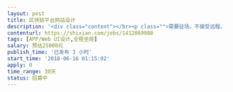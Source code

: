 ```yaml
---                
layout: post       
title: 区块链平台网站设计           
description: '<div class="content"></br><p class="">需要驻场，不接受远程。长期项目，效果好可追加资金或转全职</p></br><p class="">产品描述：众筹类平台网站。包括账户管理、项目申请、参与者认筹、投票管理、清算退出、等功能模块。可参考zhongchou.com, zhongchouke, kickstarter.com等平台网站</p></br><p class="">产品要求：响应式设计，SPA，模块化易升级</p></br><p class="">人才要求：3年以上平台网站设计经验。众筹类经验优先考虑，熟悉区块链或有兴趣优先考虑，有英文能力优先考虑。</p></br></div>'     
contenturl: https://shixian.com/jobs/1412869980      
tags: [APP/Web UI设计,全程坐班]            
salary: 预估25000元          
publish_time: '已发布 3 小时'         
start_time: '2018-06-16 01:15:02'           
apply: 0                   
time_range: 30天              
status: 招募中                  
---                 
```

